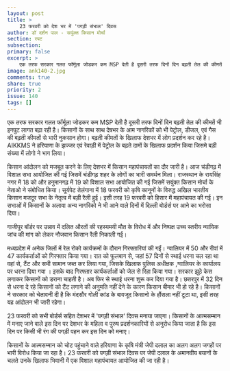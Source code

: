 ```yaml
---
layout: post
title: >
    23 फरवरी को देश भर में 'पगड़ी संभाल' दिवस
author: डॉ दर्शन पाल - सयुंक्त किसान मोर्चा
section: रपट
subsection:
primary: false
excerpt: >
    एक तरफ सरकार गलत फॉर्मूला जोडकर कम MSP देती है दूसरी तरफ दिनों दिन बढ़ती तेल की कीमतें भी इनपुट लागत बढ़ा रही है। किसानों के साथ साथ देषभर के आम नागरिकों को भी पेट्रोल, डीजल, एवं गैस की बढ़ती कीमतों से भारी नुकसान होगा।
image: ank140-2.jpg
comments: true
share: true
priority: 2
issue: 140
tags: []
---
```


एक तरफ सरकार गलत फॉर्मूला जोडकर कम MSP देती है दूसरी तरफ दिनों दिन बढ़ती तेल की कीमतें भी इनपुट लागत बढ़ा रही है। किसानों के साथ साथ देषभर के आम नागरिकों को भी पेट्रोल, डीजल, एवं गैस की बढ़ती कीमतों से भारी नुकसान होगा। बढ़ती कीमतों के खिलाफ देशभर में लोग प्रदर्शन कर रहे है। AIKKMS ने हरियाणा के झज्जर एवं रेवाड़ी में पेट्रोल के बढ़ते दामों के खिलाफ प्रदर्शन किया जिसमे बड़ी संख्या में लोगो ने भाग लिया।

किसान आंदोलन को मजबूत करने के लिए देशभर में किसान महापंचायतों का दौर जारी है। आज चंडीगढ़ में विशाल सभा आयोजित की गई जिसमें चंडीगढ़ शहर के लोगों का भारी समर्थन मिला। राजस्थान के रायसिंह नगर में 18 को और हनुमानगढ़ में 19 को विशाल सभा आयोजित की गई जिसमें सयुंक्त किसान मोर्चा के नेताओ ने संबोधित किया। सूर्यपेट तेलंगाना में 18 फरवरी को कृषि कानूनों के विरुद्ध अखिल भारतीय किसान मजदूर सभा के नेतृत्व में बड़ी रैली हुई। इसी तरह 19 फरवरी को हिसार में महापंचायत की गई। इन सभाओं में किसानों के अलावा अन्य नागरिको ने भी आने वाले दिनों में दिल्ली बोर्डर्स पर आने का भरोसा दिया।

गाजीपुर बॉर्डर पर उन्नाव में दलित औरतों की रहस्यमयी मौत के विरोध में और निष्पक्ष उच्च स्तरीय न्यायिक जांच की मांग को लेकर नौजवान किसान रैली  निकाली गई।

मध्यप्रदेश में अनेक जिलों में रेल रोको कार्यक्रमों के दौरान गिरफ्तारियां की गईं। ग्वालियर में 50 और रीवां में 47 कार्यकर्ताओं को गिरफ्तार किया गया। रात को फूलबाग से, जहां 57 दिनों से स्थाई धरना चल रहा था वहां से, टैंट और सभी सामान जब्त कर लिया गया, जिसके खिलाफ पुलिस अधीक्षक ,ग्वालियर के कार्यालय पर धरना दिया गया । इसके बाद गिरफ्तार कार्यकर्ताओं को जेल से रिहा किया गया। सरकार झूठे केस लगाकर किसानों को डराना चाहती है। अब फिर से स्थाई धरना शुरू कर दिया गया है। छतरपुर में 32 दिन से धरना दे रहे किसानों को टैंट लगाने की अनुमति नहीं देने के कारण किसान बीमार भी हो रहे है। किसानों ने सरकार को चेतावनी दी है कि मंदसौर गोली कांड के बावजूद किसानो के हौंसला नहीं टूटा था, इसी तरह यह आंदोलन भी जारी रहेगा।

23 फरवरी को सभी बोर्डर्स सहित देशभर में 'पगड़ी संभाल' दिवस मनाया जाएगा। किसानों के आत्मसम्मान में मनाए जाने वाले इस दिन पर देशभर के महिला व पुरुष प्रदर्शनकारियों से अनुरोध किया जाता है कि इस दिन पर किसी भी रंग की पगड़ी पहन कर इस दिन को मनाए।

किसानों के आत्मसम्मान को चोट पहुंचाने वाले हरियाणा के कृषि मंत्री जेपी दलाल का अलग अलग जगहों पर भारी विरोध किया जा रहा है। 23 फरवरी को पगड़ी संभाल दिवस पर जेपी दलाल के अमानवीय बयानों के चलते उनके खिलाफ भिवानी में एक विशाल महापंचायत आयोजित की जा रही है।